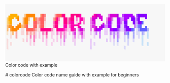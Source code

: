 
<img src="https://github.com/basu021/colorcode/blob/master/logo/main.png"><br>
Color code with example
</p>
# colorcode
Color code name guide with example for beginners
